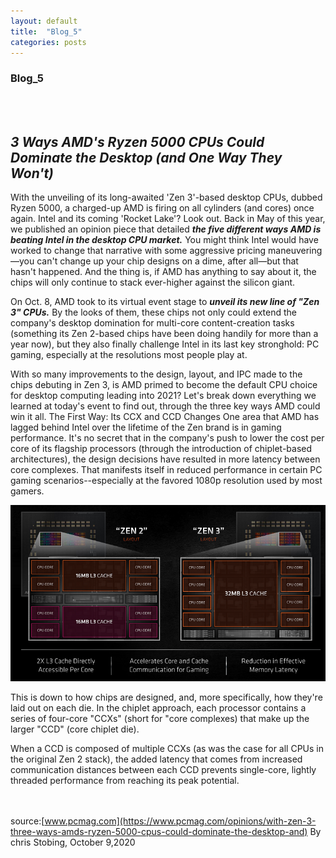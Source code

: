 ```yaml
---
layout: default
title:  "Blog_5"
categories: posts
---
```


### Blog_5
<br><br>

## *3 Ways AMD's Ryzen 5000 CPUs Could Dominate the Desktop (and One Way They Won't)*<br>

With the unveiling of its long-awaited 'Zen 3'-based desktop CPUs, dubbed Ryzen 5000, a charged-up AMD is firing on all cylinders (and cores) once again. Intel and its coming 'Rocket Lake'? Look out.
Back in May of this year, we published an opinion piece that detailed ***the five different ways AMD is beating Intel in the desktop CPU market.*** You might think Intel would have worked to change that narrative with some aggressive pricing maneuvering—you can't change up your chip designs on a dime, after all—but that hasn't happened. And the thing is, if AMD has anything to say about it, the chips will only continue to stack ever-higher against the silicon giant.

On Oct. 8, AMD took to its virtual event stage to ***unveil its new line of "Zen 3" CPUs.*** By the looks of them, these chips not only could extend the company's desktop domination for multi-core content-creation tasks (something its Zen 2-based chips have been doing handily for more than a year now), but they also finally challenge Intel in its last key stronghold: PC gaming, especially at the resolutions most people play at.

With so many improvements to the design, layout, and IPC made to the chips debuting in Zen 3, is AMD primed to become the default CPU choice for desktop computing leading into 2021? Let's break down everything we learned at today's event to find out, through the three key ways AMD could win it all.
The First Way: Its CCX and CCD Changes
One area that AMD has lagged behind Intel over the lifetime of the Zen brand is in gaming performance. It's no secret that in the company's push to lower the cost per core of its flagship processors (through the introduction of chiplet-based architectures), the design decisions have resulted in more latency between core complexes. That manifests itself in reduced performance in certain PC gaming scenarios--especially at the favored 1080p resolution used by most gamers.<br>

![image](https://github.com/sevakZ/sevakZ.github.io/blob/master/docs/_image/3I5.jpg) <br>

This is down to how chips are designed, and, more specifically, how they're laid out on each die. In the chiplet approach, each processor contains a series of four-core "CCXs" (short for "core complexes) that make up the larger "CCD" (core chiplet die).

When a CCD is composed of multiple CCXs (as was the case for all CPUs in the original Zen 2 stack), the added latency that comes from increased communication distances between each CCD prevents single-core, lightly threaded performance from reaching its peak potential.

<br><br> source:[www.pcmag.com](https://www.pcmag.com/opinions/with-zen-3-three-ways-amds-ryzen-5000-cpus-could-dominate-the-desktop-and) By chris Stobing, October 9,2020

